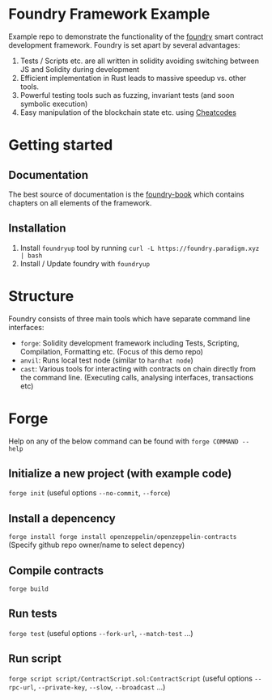 # Foundry Framework Example
Example repo to demonstrate the functionality of the [foundry](https://github.com/foundry-rs/foundry) smart contract development framework.
Foundry is set apart by several advantages:

1. Tests / Scripts etc. are all written in solidity avoiding switching between JS and Solidity during development
2. Efficient implementation in Rust leads to massive speedup vs. other tools.
3. Powerful testing tools such as fuzzing, invariant tests (and soon symbolic execution)
4. Easy manipulation of the blockchain state etc. using [Cheatcodes](https://book.getfoundry.sh/forge/cheatcodes?highlight=vm.#cheatcodes)

# Getting started 

## Documentation
The best source of documentation is the [foundry-book](https://book.getfoundry.sh/) which contains chapters on all elements of the framework.

## Installation 

1. Install `foundryup` tool by running `curl -L https://foundry.paradigm.xyz | bash`
2. Install / Update foundry with `foundryup`

# Structure

Foundry consists of three main tools which have separate command line interfaces:

- `forge`: Solidity development framework including Tests, Scripting, Compilation, Formatting etc. (Focus of this demo repo)
- `anvil`: Runs local test node (similar to `hardhat node`)
- `cast`: Various tools for interacting with contracts on chain directly from the command line. (Executing calls, analysing interfaces, transactions etc)


# Forge

Help on any of the below command can be found with `forge COMMAND --help`

## Initialize a new project (with example code)
`forge init` (useful options `--no-commit`, `--force`)

## Install a depencency
`forge install forge install openzeppelin/openzeppelin-contracts` (Specify github repo owner/name to select depency)

## Compile contracts
`forge build` 

## Run tests
`forge test`  (useful options `--fork-url`, `--match-test` ...)

## Run script
`forge script script/ContractScript.sol:ContractScript`  (useful options `--rpc-url`, `--private-key`, `--slow`, `--broadcast` ...)

